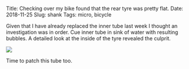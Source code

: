 Title: Checking over my bike found that the rear tyre was pretty flat.
Date: 2018-11-25
Slug: shank
Tags: micro, bicycle

Given that I have already replaced the inner tube last week I thought an investigation was in order. Cue inner tube in sink of water with resulting bubbles. A detailed look at the inside of the tyre revealed the culprit.

<img src="/media/images/2018-11-25 shank.jpg" class="align-center" loading="lazy" />

Time to patch this tube too.
